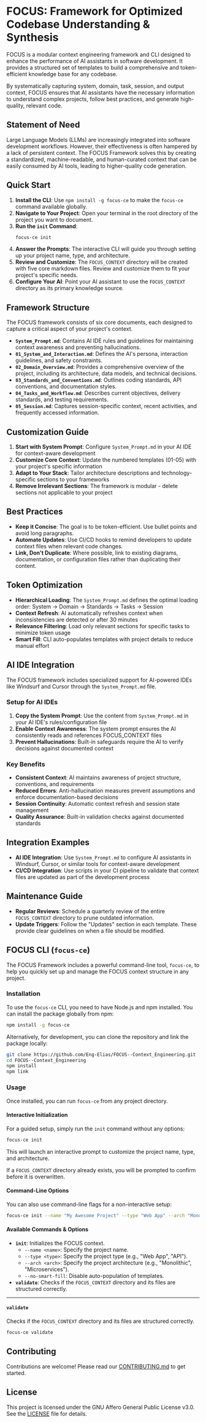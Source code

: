 # FOCUS: Framework for Optimized Codebase Understanding & Synthesis

FOCUS is a modular context engineering framework and CLI designed to enhance the performance of AI assistants in software development. It provides a structured set of templates to build a comprehensive and token-efficient knowledge base for any codebase.

By systematically capturing system, domain, task, session, and output context, FOCUS ensures that AI assistants have the necessary information to understand complex projects, follow best practices, and generate high-quality, relevant code.

## Statement of Need

Large Language Models (LLMs) are increasingly integrated into software development workflows. However, their effectiveness is often hampered by a lack of persistent context. The FOCUS Framework solves this by creating a standardized, machine-readable, and human-curated context that can be easily consumed by AI tools, leading to higher-quality code generation.

## Quick Start

1.  **Install the CLI**: Use `npm install -g focus-ce` to make the `focus-ce` command available globally.
2.  **Navigate to Your Project**: Open your terminal in the root directory of the project you want to document.
3.  **Run the `init` Command**:
    ```bash
    focus-ce init
    ```
4.  **Answer the Prompts**: The interactive CLI will guide you through setting up your project name, type, and architecture.
5.  **Review and Customize**: The `FOCUS_CONTEXT` directory will be created with five core markdown files. Review and customize them to fit your project's specific needs.
6.  **Configure Your AI**: Point your AI assistant to use the `FOCUS_CONTEXT` directory as its primary knowledge source.

## Framework Structure
The FOCUS framework consists of six core documents, each designed to capture a critical aspect of your project's context.

- **`System_Prompt.md`**: Contains AI IDE rules and guidelines for maintaining context awareness and preventing hallucinations.
- **`01_System_and_Interaction.md`**: Defines the AI's persona, interaction guidelines, and safety constraints.
- **`02_Domain_Overview.md`**: Provides a comprehensive overview of the project, including its architecture, data models, and technical decisions.
- **`03_Standards_and_Conventions.md`**: Outlines coding standards, API conventions, and documentation styles.
- **`04_Tasks_and_Workflow.md`**: Describes current objectives, delivery standards, and testing requirements.
- **`05_Session.md`**: Captures session-specific context, recent activities, and frequently accessed information.

## Customization Guide

1.  **Start with System Prompt**: Configure `System_Prompt.md` in your AI IDE for context-aware development
2.  **Customize Core Context**: Update the numbered templates (01-05) with your project's specific information
3.  **Adapt to Your Stack**: Tailor architecture descriptions and technology-specific sections to your frameworks
4.  **Remove Irrelevant Sections**: The framework is modular - delete sections not applicable to your project

## Best Practices

- **Keep it Concise**: The goal is to be token-efficient. Use bullet points and avoid long paragraphs.
- **Automate Updates**: Use CI/CD hooks to remind developers to update context files when relevant code changes.
- **Link, Don't Duplicate**: Where possible, link to existing diagrams, documentation, or configuration files rather than duplicating their content.

## Token Optimization

- **Hierarchical Loading**: The `System_Prompt.md` defines the optimal loading order: System → Domain → Standards → Tasks → Session
- **Context Refresh**: AI automatically refreshes context when inconsistencies are detected or after 30 minutes
- **Relevance Filtering**: Load only relevant sections for specific tasks to minimize token usage
- **Smart Fill**: CLI auto-populates templates with project details to reduce manual effort

## AI IDE Integration

The FOCUS framework includes specialized support for AI-powered IDEs like Windsurf and Cursor through the `System_Prompt.md` file.

### Setup for AI IDEs

1. **Copy the System Prompt**: Use the content from `System_Prompt.md` in your AI IDE's rules/configuration file
2. **Enable Context Awareness**: The system prompt ensures the AI consistently reads and references FOCUS_CONTEXT files
3. **Prevent Hallucinations**: Built-in safeguards require the AI to verify decisions against documented context

### Key Benefits

- **Consistent Context**: AI maintains awareness of project structure, conventions, and requirements
- **Reduced Errors**: Anti-hallucination measures prevent assumptions and enforce documentation-based decisions
- **Session Continuity**: Automatic context refresh and session state management
- **Quality Assurance**: Built-in validation checks against documented standards

## Integration Examples

- **AI IDE Integration**: Use `System_Prompt.md` to configure AI assistants in Windsurf, Cursor, or similar tools for context-aware development
- **CI/CD Integration**: Use scripts in your CI pipeline to validate that context files are updated as part of the development process

## Maintenance Guide

- **Regular Reviews**: Schedule a quarterly review of the entire `FOCUS_CONTEXT` directory to prune outdated information.
- **Update Triggers**: Follow the "Updates" section in each template. These provide clear guidelines on when a file should be modified.

## FOCUS CLI (`focus-ce`)

The FOCUS Framework includes a powerful command-line tool, `focus-ce`, to help you quickly set up and manage the FOCUS context structure in any project.

### Installation

To use the `focus-ce` CLI, you need to have Node.js and npm installed. You can install the package globally from npm:

```bash
npm install -g focus-ce
```

Alternatively, for development, you can clone the repository and link the package locally:

```bash
git clone https://github.com/Eng-Elias/FOCUS--Context_Engineering.git
cd FOCUS--Context_Engineering
npm install
npm link
```

### Usage

Once installed, you can run `focus-ce` from any project directory.

#### Interactive Initialization

For a guided setup, simply run the `init` command without any options:

```bash
focus-ce init
```

This will launch an interactive prompt to customize the project name, type, and architecture.

If a `FOCUS_CONTEXT` directory already exists, you will be prompted to confirm before it is overwritten.

#### Command-Line Options

You can also use command-line flags for a non-interactive setup:

```bash
focus-ce init --name "My Awesome Project" --type "Web App" --arch "Monolithic"
```

#### Available Commands & Options

*   **`init`**: Initializes the FOCUS context.
    *   `--name <name>`: Specify the project name.
    *   `--type <type>`: Specify the project type (e.g., "Web App", "API").
    *   `--arch <arch>`: Specify the project architecture (e.g., "Monolithic", "Microservices").
    *   `--no-smart-fill`: Disable auto-population of templates.
*   **`validate`**: Checks if the `FOCUS_CONTEXT` directory and its files are structured correctly.
---

#### `validate`

Checks if the `FOCUS_CONTEXT` directory and its files are structured correctly.

```bash
focus-ce validate
```

## Contributing

Contributions are welcome! Please read our [CONTRIBUTING.md](CONTRIBUTING.md) to get started.

## License

This project is licensed under the GNU Affero General Public License v3.0. See the [LICENSE](LICENSE) file for details.

